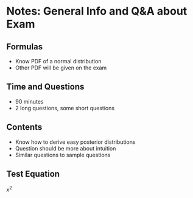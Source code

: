 # Notes: General Info and Q&A about Exam

## Formulas

* Know PDF of a normal distribution
* Other PDF will be given on the exam

## Time and Questions

* 90 minutes
* 2 long questions, some short questions

## Contents

* Know how to derive easy posterior distributions
* Question should be more about intuition
* Similar questions to sample questions


## Test Equation

$x^2$

